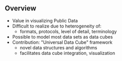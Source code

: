 ## Overview

 * Value in visualizing Public Data
 * Difficult to realize due to heterogeneity of:
   * formats, protocols, level of detail, terminology
 * Possible to model most data sets as data cubes
 * Contribution: "Universal Data Cube" framework
   * novel data structures and algorithms
   * facilitates data cube integration, visualization
